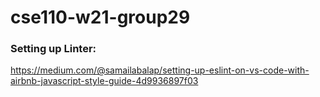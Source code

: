 # cse110-w21-group29

### Setting up Linter:
https://medium.com/@samailabalap/setting-up-eslint-on-vs-code-with-airbnb-javascript-style-guide-4d9936897f03